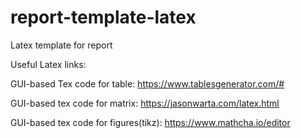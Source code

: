 # report-template-latex
Latex template for report


Useful Latex links:

GUI-based Tex code for table:
https://www.tablesgenerator.com/#

GUI-based tex code for matrix:
https://jasonwarta.com/latex.html

GUI-based tex code for figures(tikz):
https://www.mathcha.io/editor
